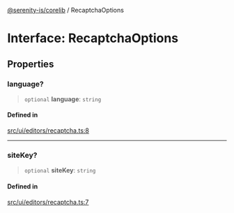 [@serenity-is/corelib](../README.md) / RecaptchaOptions

# Interface: RecaptchaOptions

## Properties

### language?

> `optional` **language**: `string`

#### Defined in

[src/ui/editors/recaptcha.ts:8](https://github.com/serenity-is/serenity/blob/master/packages/corelib/src/ui/editors/recaptcha.ts#L8)

***

### siteKey?

> `optional` **siteKey**: `string`

#### Defined in

[src/ui/editors/recaptcha.ts:7](https://github.com/serenity-is/serenity/blob/master/packages/corelib/src/ui/editors/recaptcha.ts#L7)

